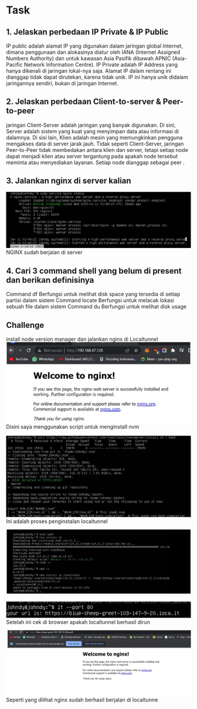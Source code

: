 <h1>Task</h1> 

<h2>1. Jelaskan perbedaan IP Private & IP Public</h2>
IP public adalah alamat IP yang digunakan dalam jaringan global Internet, dimana
penggunaan dan alokasinya diatur oleh IANA (Internet Assigned Numbers Authority)
dan untuk kawasan Asia Pasifik dibawah APNIC (Asia-Pacific Network Information
Centre).
IP Private adalah IP Address yang hanya dikenali di jaringan lokal-nya saja.
Alamat IP dalam rentang ini dianggap tidak dapat dirutekan, karena tidak
unik. IP ini hanya unik didalam jaringannya sendiri, bukan di jaringan Internet.

<h2>2. Jelaskan perbedaan Client-to-server & Peer-to-peer</h2>
jaringan Client-Server adalah jaringan yang banyak digunakan. Di sini, Server
adalah sistem yang kuat yang menyimpan data atau informasi di dalamnya. Di
sisi lain, Klien adalah mesin yang memungkinkan pengguna mengakses data
di server jarak jauh.
Tidak seperti Client-Server, jaringan Peer-to-Peer tidak membedakan antara
klien dan server, tetapi setiap node dapat menjadi klien atau server tergantung
pada apakah node tersebut meminta atau menyediakan layanan. Setiap node
dianggap sebagai peer .
<h2>3. Jalankan nginx di server kalian</h2>

![gambar](https://github.com/johndy2742/dumbways-devops15-Johndy-Panca/blob/main/Tugas%202/Images/1.jpg)
NGINX sudah berjalan di server





<h2>4. Cari 3 command shell yang belum di present dan berikan definisinya</h2>

Command df
Berfungsi untuk melihat disk space yang tersedia di setiap partisi dalam
sistem
Command locate
Berfungsi untuk melacak lokasi sebuah file dalam sistem
Command du
Berfungsi untuk melihat disk usage

<h2>Challenge</h2>

install node version manager dan jalankan nginx di Localtunnel
![gambar](https://github.com/johndy2742/dumbways-devops15-Johndy-Panca/blob/main/Tugas%202/Images/2.jpg)
Disini saya menggunakan script untuk menginstall nvm


![gambar](https://github.com/johndy2742/dumbways-devops15-Johndy-Panca/blob/main/Tugas%202/Images/3.jpg)
Ini adalah proses penginstalan localtunnel

![gambar](https://github.com/johndy2742/dumbways-devops15-Johndy-Panca/blob/main/Tugas%202/Images/4.jpg)


![gambar](https://github.com/johndy2742/dumbways-devops15-Johndy-Panca/blob/main/Tugas%202/Images/5.jpg)
Setelah ini cek di browser apakah localtunnel berhasil dirun


![gambar](https://github.com/johndy2742/dumbways-devops15-Johndy-Panca/blob/main/Tugas%202/Images/6.jpg)
Seperti yang dilihat nginx sudah berhasil berjalan di localtunne
